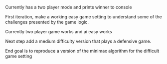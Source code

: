 
Currently has a two player mode and prints winner to console

First iteration, make a working easy game setting to understand some of the challenges
presented by the game logic.

Currently two player game works and ai easy works

Next step add a medium difficulty version that plays a defensive game.

End goal is to reproduce a version of the minimax algorithm for the difficult game setting